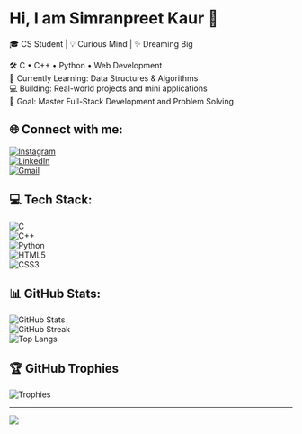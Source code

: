 # Hi, I am Simranpreet Kaur 👋  
🎓 CS Student | 💡 Curious Mind | ✨ Dreaming Big  

🛠️ C • C++ • Python • Web Development  
🌱 Currently Learning: Data Structures & Algorithms  
💻 Building: Real-world projects and mini applications  
🎯 Goal: Master Full-Stack Development and Problem Solving  

## 🌐 Connect with me:
[![Instagram](https://img.shields.io/badge/Instagram-%23E4405F.svg?style=flat&logo=instagram&logoColor=white)](https://instagram.com/YOUR_INSTAGRAM)  
[![LinkedIn](https://img.shields.io/badge/LinkedIn-%230077B5.svg?style=flat&logo=linkedin&logoColor=white)](https://www.linkedin.com/in/simranpreet-kaur-a13461318/)  
[![Gmail](https://img.shields.io/badge/Gmail-D14836?style=flat&logo=gmail&logoColor=white)](mailto:YOUR_EMAIL@gmail.com)

## 💻 Tech Stack:
![C](https://img.shields.io/badge/C-%2300599C.svg?style=for-the-badge&logo=c&logoColor=white)  
![C++](https://img.shields.io/badge/C++-00599C?style=for-the-badge&logo=c%2B%2B&logoColor=white)  
![Python](https://img.shields.io/badge/Python-3670A0?style=for-the-badge&logo=python&logoColor=ffdd54)  
![HTML5](https://img.shields.io/badge/HTML5-E34F26?style=for-the-badge&logo=html5&logoColor=white)  
![CSS3](https://img.shields.io/badge/CSS3-1572B6?style=for-the-badge&logo=css3&logoColor=white)  

## 📊 GitHub Stats:
![GitHub Stats](https://github-readme-stats.vercel.app/api?username=simrnn-034&theme=dark&show_icons=true&count_private=true)  
![GitHub Streak](https://github-readme-streak-stats.herokuapp.com/?user=simrnn-034&theme=dark&hide_border=false)  
![Top Langs](https://github-readme-stats.vercel.app/api/top-langs/?username=simrnn-034&theme=dark&layout=compact)

## 🏆 GitHub Trophies
![Trophies](https://github-profile-trophy.vercel.app/?username=simrnn-034&theme=radical&no-frame=false&no-bg=true&margin-w=4)

---
[![](https://visitcount.itsvg.in/api?id=simrnn-034&icon=0&color=0)](https://visitcount.itsvg.in)

<!-- Created with ❤️ by Simranpreet Kaur -->

